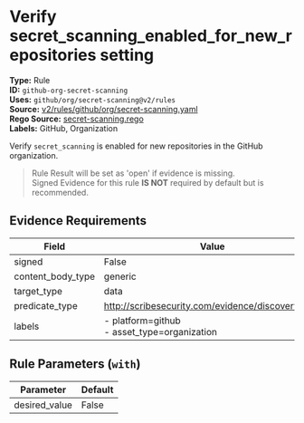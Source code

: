 # Verify secret_scanning_enabled_for_new_repositories setting  
**Type:** Rule  
**ID:** `github-org-secret-scanning`  
**Uses:** `github/org/secret-scanning@v2/rules`  
**Source:** [v2/rules/github/org/secret-scanning.yaml](https://github.com/scribe-public/sample-policies/v2/rules/github/org/secret-scanning.yaml)  
**Rego Source:** [secret-scanning.rego](https://github.com/scribe-public/sample-policies/v2/rules/github/org/secret-scanning.rego)  
**Labels:** GitHub, Organization  

Verify `secret_scanning` is enabled for new repositories in the GitHub organization.

> Rule Result will be set as 'open' if evidence is missing.  
> Signed Evidence for this rule **IS NOT** required by default but is recommended.  

## Evidence Requirements  
| Field | Value |
|-------|-------|
| signed | False |
| content_body_type | generic |
| target_type | data |
| predicate_type | http://scribesecurity.com/evidence/discovery/v0.1 |
| labels | - platform=github<br>- asset_type=organization |

## Rule Parameters (`with`)  
| Parameter | Default |
|-----------|---------|
| desired_value | False |
